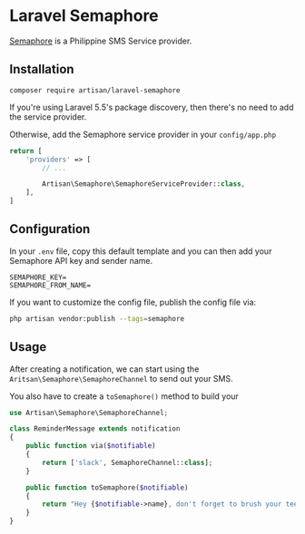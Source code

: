 # Laravel Semaphore

[Semaphore](semaphore.co) is a Philippine SMS Service provider.

## Installation

```
composer require artisan/laravel-semaphore
```

If you're using Laravel 5.5's package discovery, then there's no need to add the service provider.

Otherwise, add the Semaphore service provider in your `config/app.php`

```php
return [
    'providers' => [
        // ...

        Artisan\Semaphore\SemaphoreServiceProvider::class,
    ],
]
```

## Configuration

In your `.env` file, copy this default template and you can then add your Semaphore API key and sender name.

```
SEMAPHORE_KEY=
SEMAPHORE_FROM_NAME=
```

If you want to customize the config file, publish the config file via:

```bash
php artisan vendor:publish --tags=semaphore
```

## Usage

After creating a notification, we can start using the `Aritsan\Semaphore\SemaphoreChannel` to send out your SMS.

You also have to create a `toSemaphore()` method to build your

```php
use Artisan\Semaphore\SemaphoreChannel;

class ReminderMessage extends notification
{
    public function via($notifiable)
    {
        return ['slack', SemaphoreChannel::class];
    }

    public function toSemaphore($notifiable)
    {
        return "Hey {$notifiable->name}, don't forget to brush your teeth!";
    }
}
```
